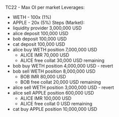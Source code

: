 TC22 - Max OI per market
Leverages:
  - WETH - 100x (1%)
  - APPLE - 20x (5%)
Steps (Market):
- liquidity provider 3,000,000 USD
- alice deposit 100,000 USD
- bob deposit 100,000 USD
- cat deposit 100,000 USD
- alice buy WETH position 7,000,000 USD 
  - ALICE IMR 70,000 USD
  - ALICE free collat 30,000 USD remaining 
- bob buy WETH position 4,000,000 USD - revert
- bob sell WETH position 8,000,000 USD
  - BOB IMR 80,000 USD
  - BOB free collat 20,000 USD remaining 
- alice sell WETH position 3,000,000 USD - revert
- alice sell APPLE position 600,000 USD
  - ALICE IMR 100,000 USD
  - ALICE free collat 0 USD remaining
- cat buy APPLE position 10,000,000 USD

